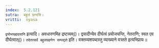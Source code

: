 ```yaml
---
index:  5.2.121
sutra:  बहुलं छन्दसि।
vritti:  nyasa
---
```


`द्वयोभयह्मदयानि` इत्यादि। अवधारणमिह द्रष्टव्यम्()। द्वयादीन्येव दीर्घत्वं प्रयोजयन्ति, नेतराणि; स्वत एव दीर्घत्वात्()। `तदेतत्सर्वं बहुलग्रहणेन सम्पद्यते` इति। वक्तव्यशपब्दस्तु व्याख्याने वत्र्तते इत्यभिप्रायः॥

